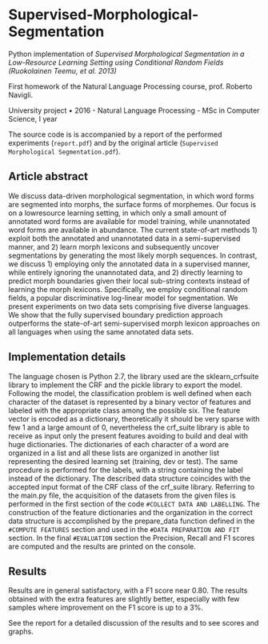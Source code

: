 # Supervised-Morphological-Segmentation
Python implementation of *Supervised Morphological Segmentation in a Low-Resource Learning Setting using Conditional Random Fields (Ruokolainen Teemu, et al. 2013)* 

First homework of the Natural Language Processing course, prof. Roberto Navigli.

University project • 2016 - Natural Language Processing - MSc in Computer Science, I year 

The source code is is accompanied by a report of the performed experiments (`report.pdf`) and by the original article (`Supervised Morphological Segmentation.pdf`). 

## Article abstract

We discuss data-driven morphological
segmentation, in which word forms are
segmented into morphs, the surface forms
of morphemes. Our focus is on a lowresource learning setting, in which only a
small amount of annotated word forms are
available for model training, while unannotated word forms are available in abundance. The current state-of-art methods 1) exploit both the annotated and unannotated data in a semi-supervised manner, and 2) learn morph lexicons and subsequently uncover segmentations by generating the most likely morph sequences.
In contrast, we discuss 1) employing only
the annotated data in a supervised manner, while entirely ignoring the unannotated data, and 2) directly learning to predict morph boundaries given their local
sub-string contexts instead of learning the
morph lexicons. Specifically, we employ conditional random fields, a popular
discriminative log-linear model for segmentation. We present experiments on
two data sets comprising five diverse languages. We show that the fully supervised boundary prediction approach outperforms the state-of-art semi-supervised
morph lexicon approaches on all languages when using the same annotated
data sets.

## Implementation details

The language chosen is Python 2.7, the library used are the sklearn_crfsuite library to implement the CRF and
the pickle library to export the model.
Following the model, the classification problem is well defined when each character of the dataset is
represented by a binary vector of features and labeled with the appropriate class among the possible six. The
feature vector is encoded as a dictionary, theoretically it should be very sparse with few 1 and a large amount
of 0, nevertheless the crf_suite library is able to receive as input only the present features avoiding to build and
deal with huge dictionaries.
The dictionaries of each character of a word are organized in a list and all these lists are organized in another
list representing the desired learning set (training, dev or test). The same procedure is performed for the labels,
with a string containing the label instead of the dictionary. The described data structure coincides with the
accepted input format of the CRF class of the crf_suite library.
Referring to the main.py file, the acquisition of the datasets from the given files is performed in the first section
of the code `#COLLECT DATA AND LABELLING`. The construction of the feature dictionaries and the
organization in the correct data structure is accomplished by the prepare_data function defined in the
`#COMPUTE FEATURES` section and used in the `#DATA PREPARATION AND FIT` section. In the final
`#EVALUATION` section the Precision, Recall and F1 scores are computed and the results are printed on the
console.

## Results
Results are in general satisfactory, with a F1 score near 0.80. The results obtained with the extra features are slightly
better, especially with few samples where improvement
on the F1 score is up to a 3%.

See the report for a detailed discussion of the results and to see scores and graphs.


